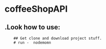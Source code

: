 # coffeeShopAPI

.Look how to use:
--------

        ## Get clone and download project stuff.
        # run -  nodemomn
